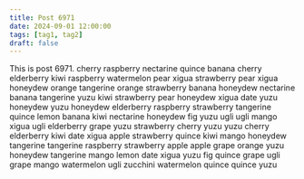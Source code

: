```yaml
---
title: Post 6971
date: 2024-09-01 12:00:00
tags: [tag1, tag2]
draft: false
---
```

This is post 6971.
cherry
raspberry
nectarine
quince
banana
cherry
elderberry
kiwi
raspberry
watermelon
pear
xigua
strawberry
pear
xigua
honeydew
orange
tangerine
orange
strawberry
banana
honeydew
nectarine
banana
tangerine
yuzu
kiwi
strawberry
pear
honeydew
xigua
date
yuzu
honeydew
yuzu
honeydew
elderberry
raspberry
strawberry
tangerine
quince
lemon
banana
kiwi
nectarine
honeydew
fig
yuzu
ugli
ugli
mango
xigua
ugli
elderberry
grape
yuzu
strawberry
cherry
yuzu
yuzu
cherry
elderberry
kiwi
date
xigua
apple
strawberry
quince
kiwi
mango
honeydew
tangerine
tangerine
raspberry
strawberry
apple
apple
grape
orange
yuzu
honeydew
tangerine
mango
lemon
date
xigua
yuzu
fig
quince
grape
ugli
grape
mango
watermelon
ugli
zucchini
watermelon
quince
quince
yuzu

